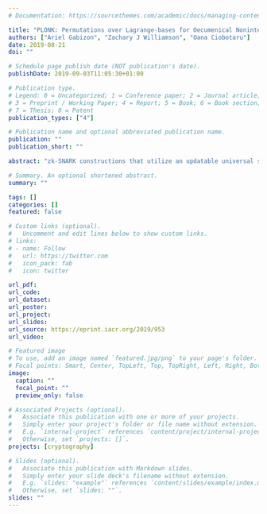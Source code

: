 ```yaml
---
# Documentation: https://sourcethemes.com/academic/docs/managing-content/

title: "PLONK: Permutations over Lagrange-bases for Oecumenical Noninteractive arguments of Knowledge"
authors: ["Ariel Gabizon", "Zachary J Williamson", "Oana Ciobotaru"]
date: 2019-08-21
doi: ""

# Schedule page publish date (NOT publication's date).
publishDate: 2019-09-03T11:05:30+01:00

# Publication type.
# Legend: 0 = Uncategorized; 1 = Conference paper; 2 = Journal article;
# 3 = Preprint / Working Paper; 4 = Report; 5 = Book; 6 = Book section;
# 7 = Thesis; 8 = Patent
publication_types: ["4"]

# Publication name and optional abbreviated publication name.
publication: ""
publication_short: ""

abstract: "zk-SNARK constructions that utilize an updatable universal structured reference string remove one of the main obstacles in deploying zk-SNARKs[GKM + ]. The important work of Maller et al. [MBKM19] presented Sonic-the first potentially practical zk-SNARK with fully succinct verification for general arithmetic circuits with such an SRS. However, the version of Sonic enabling fully succinct verification still requires relatively high proof construction overheads. We present a universal SNARK construction with fully succinct verification, and significantly lower prover running time (roughly 7.5-20 less group exponentiations than [MBKM19] in the fully succinct verifier mode depending on circuit structure). Similarly to [MBKM19, BCC + 16] we rely on a permutation argument based on Bayer and Groth [BG12]. However, we focus on \"Evaluations on a subgroup rather than coefficients of monomials\"; which enables simplifying both the permutation argument and the artihmetization step."

# Summary. An optional shortened abstract.
summary: ""

tags: []
categories: []
featured: false

# Custom links (optional).
#   Uncomment and edit lines below to show custom links.
# links:
# - name: Follow
#   url: https://twitter.com
#   icon_pack: fab
#   icon: twitter

url_pdf:
url_code:
url_dataset:
url_poster:
url_project:
url_slides:
url_source: https://eprint.iacr.org/2019/953
url_video:

# Featured image
# To use, add an image named `featured.jpg/png` to your page's folder.
# Focal points: Smart, Center, TopLeft, Top, TopRight, Left, Right, BottomLeft, Bottom, BottomRight.
image:
  caption: ""
  focal_point: ""
  preview_only: false

# Associated Projects (optional).
#   Associate this publication with one or more of your projects.
#   Simply enter your project's folder or file name without extension.
#   E.g. `internal-project` references `content/project/internal-project/index.md`.
#   Otherwise, set `projects: []`.
projects: [cryptography]

# Slides (optional).
#   Associate this publication with Markdown slides.
#   Simply enter your slide deck's filename without extension.
#   E.g. `slides: "example"` references `content/slides/example/index.md`.
#   Otherwise, set `slides: ""`.
slides: ""
---
```

